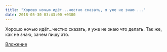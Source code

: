 ```yaml
---
title: "Хорошо ночью идёт...честно сказать, я уже не знаю ..."
date: 2018-05-30 03:43:00 +0300
---
```


Хорошо ночью идёт...честно сказать, я уже не знаю что делать. Так же, как не знаю, зачем пишу это.

[Вложение](https://vk.com/video41076938_456239312)
